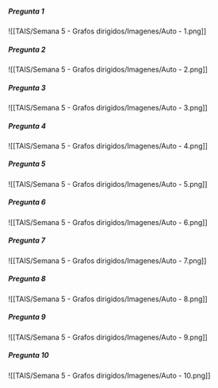 ##### Pregunta 1
![[TAIS/Semana 5 - Grafos dirigidos/Imagenes/Auto - 1.png]]

##### Pregunta 2
![[TAIS/Semana 5 - Grafos dirigidos/Imagenes/Auto - 2.png]]

##### Pregunta 3
![[TAIS/Semana 5 - Grafos dirigidos/Imagenes/Auto - 3.png]]

##### Pregunta 4
![[TAIS/Semana 5 - Grafos dirigidos/Imagenes/Auto - 4.png]]

##### Pregunta 5
![[TAIS/Semana 5 - Grafos dirigidos/Imagenes/Auto - 5.png]]

##### Pregunta 6
![[TAIS/Semana 5 - Grafos dirigidos/Imagenes/Auto - 6.png]]

##### Pregunta 7
![[TAIS/Semana 5 - Grafos dirigidos/Imagenes/Auto - 7.png]]

##### Pregunta 8
![[TAIS/Semana 5 - Grafos dirigidos/Imagenes/Auto - 8.png]]

##### Pregunta 9
![[TAIS/Semana 5 - Grafos dirigidos/Imagenes/Auto - 9.png]]

##### Pregunta 10
![[TAIS/Semana 5 - Grafos dirigidos/Imagenes/Auto - 10.png]]